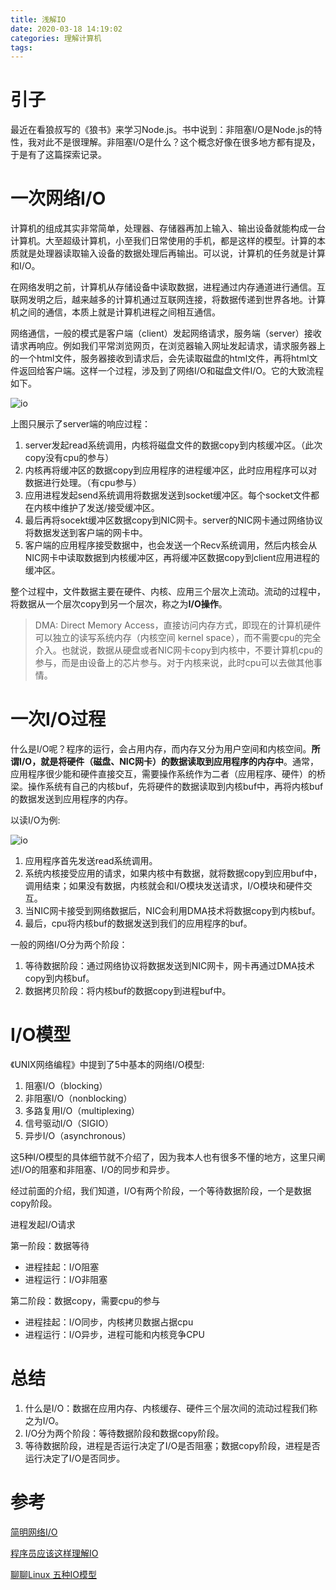 ```yaml
---
title: 浅解IO
date: 2020-03-18 14:19:02
categories: 理解计算机
tags:
---
```



# 引子
最近在看狼叔写的《狼书》来学习Node.js。书中说到：非阻塞I/O是Node.js的特性，我对此不是很理解。非阻塞I/O是什么？这个概念好像在很多地方都有提及，于是有了这篇探索记录。

<!-- more -->

# 一次网络I/O
计算机的组成其实非常简单，处理器、存储器再加上输入、输出设备就能构成一台计算机。大至超级计算机，小至我们日常使用的手机，都是这样的模型。计算的本质就是处理器读取输入设备的数据处理后再输出。可以说，计算机的任务就是计算和I/O。

在网络发明之前，计算机从存储设备中读取数据，进程通过内存通道进行通信。互联网发明之后，越来越多的计算机通过互联网连接，将数据传递到世界各地。计算机之间的通信，本质上就是计算机进程之间相互通信。

网络通信，一般的模式是客户端（client）发起网络请求，服务端（server）接收请求再响应。例如我们平常浏览网页，在浏览器输入网址发起请求，请求服务器上的一个html文件，服务器接收到请求后，会先读取磁盘的html文件，再将html文件返回给客户端。这样一个过程，涉及到了网络I/O和磁盘文件I/O。它的大致流程如下。

![io](https://source.strugglexiang.xyz/io1.jpg)

上图只展示了server端的响应过程：
1. server发起read系统调用，内核将磁盘文件的数据copy到内核缓冲区。（此次copy没有cpu的参与）
2. 内核再将缓冲区的数据copy到应用程序的进程缓冲区，此时应用程序可以对数据进行处理。（有cpu参与）
3. 应用进程发起send系统调用将数据发送到socket缓冲区。每个socket文件都在内核中维护了发送/接受缓冲区。
4. 最后再将socekt缓冲区数据copy到NIC网卡。server的NIC网卡通过网络协议将数据发送到客户端的网卡中。
5. 客户端的应用程序接受数据中，也会发送一个Recv系统调用，然后内核会从NIC网卡中读取数据到内核缓冲区，再将缓冲区数据copy到client应用进程的缓冲区。

整个过程中，文件数据主要在硬件、内核、应用三个层次上流动。流动的过程中，将数据从一个层次copy到另一个层次，称之为**I/O操作**。

> DMA: Direct Memory Access，直接访问内存方式，即现在的计算机硬件可以独立的读写系统内存（内核空间 kernel space），而不需要cpu的完全介入。也就说，数据从硬盘或者NIC网卡copy到内核中，不要计算机cpu的参与，而是由设备上的芯片参与。对于内核来说，此时cpu可以去做其他事情。

# 一次I/O过程
什么是I/O呢？程序的运行，会占用内存，而内存又分为用户空间和内核空间。**所谓I/O，就是将硬件（磁盘、NIC网卡）的数据读取到应用程序的内存中**。通常，应用程序很少能和硬件直接交互，需要操作系统作为二者（应用程序、硬件）的桥梁。操作系统有自己的内核buf，先将硬件的数据读取到内核buf中，再将内核buf的数据发送到应用程序的内存。

以读I/O为例:

![io](https://source.strugglexiang.xyz/io2.jpg)

1. 应用程序首先发送read系统调用。
2. 系统内核接受应用的请求，如果内核中有数据，就将数据copy到应用buf中，调用结束；如果没有数据，内核就会和I/O模块发送请求，I/O模块和硬件交互。
3. 当NIC网卡接受到网络数据后，NIC会利用DMA技术将数据copy到内核buf。
4. 最后，cpu将内核buf的数据发送到我们的应用程序的buf。

一般的网络I/O分为两个阶段： 
1. 等待数据阶段：通过网络协议将数据发送到NIC网卡，网卡再通过DMA技术copy到内核buf。
2. 数据拷贝阶段：将内核buf的数据copy到进程buf中。


# I/O模型
《UNIX网络编程》中提到了5中基本的网络I/O模型:
1. 阻塞I/O（blocking）
2. 非阻塞I/O（nonblocking）
3. 多路复用I/O（multiplexing）
4. 信号驱动I/O（SIGIO）
5. 异步I/O（asynchronous）

这5种I/O模型的具体细节就不介绍了，因为我本人也有很多不懂的地方，这里只阐述I/O的阻塞和非阻塞、I/O的同步和异步。

经过前面的介绍，我们知道，I/O有两个阶段，一个等待数据阶段，一个是数据copy阶段。

进程发起I/O请求

第一阶段：数据等待
* 进程挂起：I/O阻塞
* 进程运行：I/O非阻塞

第二阶段：数据copy，需要cpu的参与
* 进程挂起：I/O同步，内核拷贝数据占据cpu
* 进程运行：I/O异步，进程可能和内核竞争CPU


# 总结
1. 什么是I/O：数据在应用内存、内核缓存、硬件三个层次间的流动过程我们称之为I/O。
2. I/O分为两个阶段：等待数据阶段和数据copy阶段。
3. 等待数据阶段，进程是否运行决定了I/O是否阻塞；数据copy阶段，进程是否运行决定了I/O是否同步。


# 参考
[简明网络I/O](https://www.jianshu.com/p/e62f0ef9629d)

[程序员应该这样理解IO](https://www.jianshu.com/p/fa7bdc4f3de7)

[聊聊Linux 五种IO模型](https://www.jianshu.com/p/486b0965c296)

